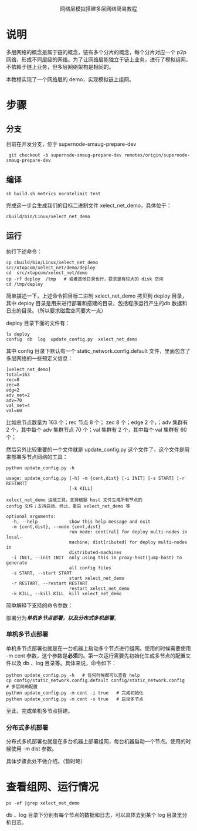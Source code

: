 <center>网络层模拟搭建多层网络简易教程</center>

# 说明
多层网络的概念是属于链的概念，链有多个分片的概念，每个分片对应一个 p2p 网络，形成不同层级的网络。为了让网络层能独立于链上业务，进行了模拟组网，不依赖于链上业务，但多层网络架构是相同的。

本教程实现了一个网络层的 demo，实现模拟链上组网。

# 步骤
## 分支
目前在开发分支，位于 supernode-smaug-prepare-dev

```
 git checkout -b supernode-smaug-prepare-dev remotes/origin/supernode-smaug-prepare-dev
```

## 编译
```
sh build.sh metrics noratelimit test
```

完成这一步会生成我们的目标二进制文件 xelect\_net\_demo，具体位于：

```
cbuild/bin/Linux/xelect_net_demo
```

## 运行
执行下述命令：

```
cp cbuild/bin/Linux/xelect_net_demo  src/xtopcom/xelect_net/demo/deploy
cd  src/xtopcom/xelect_net/demo
cp -rf deploy  /tmp   # 或者其他目录也行，要求是有较大的 disk 空间
cd /tmp/deploy
```
简单描述一下，上述命令把目标二进制 xelect_net_demo 拷贝到  deploy 目录，其中 deploy 目录是用来进行部署和搭建的目录，包括程序运行产生的db 数据和日志的目录。（所以要求磁盘空间要大一点）

deploy 目录下面的文件有：

```
ls deploy
config  db  log  update_config.py  xelect_net_demo
```

其中 config 目录下默认有一个 static_network.config.default 文件，里面包含了多层网络的一些预定义信息：

```
[xelect_net_demo]
total=163
rec=8
zec=8
edg=2
adv_net=2
adv=70
val_net=4
val=60
```
比如总节点数量为 163 个；rec 节点 8 个； zec 8 个；edge 2 个，；adv 集群有 2 个，其中每个 adv 集群节点 70 个；val 集群有 2 个，其中每个 val 集群有 60 个；

然后另外比较重要的一个文件就是  update_config.py 这个文件了，这个文件是用来部署多节点网络的工具：

```
python update_config.py -h

usage: update_config.py [-h] -m {cent,dist} [-i INIT] [-s START] [-r RESTART]
                        [-k KILL]

xelect_net_demo 运维工具，支持根据 host 文件生成所有节点的
config 文件；支持启动、终止、重启 xelect_net_demo 等

optional arguments:
  -h, --help            show this help message and exit
  -m {cent,dist}, --mode {cent,dist}
                        run mode: cent[ral] for deploy multi-nodes in local-
                        machine; dist[ributed] for deploy multi-nodes in
                        distributed-machines
  -i INIT, --init INIT  only using this in proxy-host(jump-host) to generate
                        all config files
  -s START, --start START
                        start xelect_net_demo
  -r RESTART, --restart RESTART
                        restart xelect_net_demo
  -k KILL, --kill KILL  kill xelect_net_demo

```

简单解释下支持的命令参数：

部署分为***单机多节点部署，以及分布式多机部署***。

### 单机多节点部署
单机多节点部署也就是在一台机器上启动多个节点进行组网。使用的时候需要使用 -m cent 参数，这个参数是**必须**的。第一次运行需要先初始化生成多节点的配置文件以及 db 、log 目录等。具体来说，命令如下：

```
python update_config.py -h   # 任何时候都可以查看 help
cp config/static_network.config.default config/static_network.config          # 多层网络配置
python update_config.py -m cent -i true   # 完成初始化
python update_config.py -m cent -s true   # 启动多节点
```

至此，完成单机多节点搭建。


### 分布式多机部署
分布式多机部署也就是在多台机器上部署组网，每台机器启动一个节点。使用的时候使用  -m dist 参数。


具体步骤此处不做介绍。（暂时略）


# 查看组网、运行情况
```
ps -ef |grep xelect_net_demo
```

db 、log 目录下分别有每个节点的数据和日志，可以具体去到某个 log 目录里分析日志。
